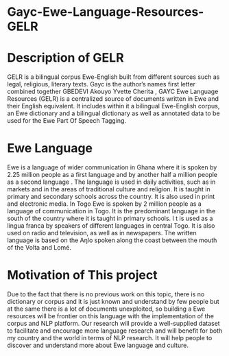 # Gayc-Ewe-Language-Resources-GELR

# Description of GELR
GELR is a bilingual corpus Ewe-English built from different sources such as legal, religious, literary texts.
Gayc is the author’s names first letter combined together GBEDEVI Akouyo Yvette Cherita , GAYC Ewe Language Resources (GELR) is a centralized source of documents written in Ewe and their English equivalent. 
It includes within it a bilingual Ewe-English corpus, an Ewe dictionary and a bilingual dictionary as well as annotated data to be used for the Ewe Part Of Speech Tagging.

# Ewe Language

Ewe is a language of wider communication in Ghana where it is spoken by 2.25 million people as a first language and by another half a million people as a second language . 
The language is used in daily activities, such as in markets and in the areas of traditional culture and religion. 
It is taught in primary and secondary schools across the country. It is also used in print and electronic media. 
In Togo Ewe is spoken by 2 million people as a language of communication in Togo. 
It is the predominant language in the south of the country where it is taught in primary schools. I
t is used as a lingua franca by speakers of different languages in central Togo. 
It is also used on radio and television, as well as in newspapers. The written language is based on the Aŋlo spoken along the coast between the mouth of the Volta and Lomé.

# Motivation of This project

Due to the fact that there is no previous work on this topic, there is no dictionary or corpus and it is just known and understand by few people but at the same there is a lot of documents unexploited, so building a Ewe resources will be frontier on this language with the implementation of the corpus and NLP platform. Our research will provide a well-supplied dataset to facilitate and encourage more language research and will benefit for both my
country and the world in terms of NLP research. It will help people to discover and understand more about Ewe language and culture.
